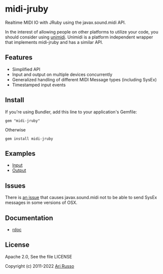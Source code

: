 # midi-jruby

Realtime MIDI IO with JRuby using the javax.sound.midi API.

In the interest of allowing people on other platforms to utilize your code, you should consider using [unimidi](http://github.com/arirusso/unimidi).  Unimidi is a platform independent wrapper that implements midi-jruby and has a similar API.  

## Features

* Simplified API
* Input and output on multiple devices concurrently
* Generalized handling of different MIDI Message types (including SysEx)
* Timestamped input events

## Install

If you're using Bundler, add this line to your application's Gemfile:

`gem "midi-jruby"`

Otherwise

`gem install midi-jruby`

## Examples

* [Input](http://github.com/arirusso/midi-jruby/blob/master/examples/input.rb)
* [Output](http://github.com/arirusso/midi-jruby/blob/master/examples/output.rb)

## Issues

There is [an issue](http://stackoverflow.com/questions/8148898/java-midi-in-mac-osx-broken) that causes javax.sound.midi not to be able to send SysEx messages in some versions of OSX.

## Documentation

* [rdoc](http://rdoc.info/gems/midi-jruby)

## License

Apache 2.0, See the file LICENSE

Copyright (c) 2011-2022 [Ari Russo](http://github.com/arirusso)
